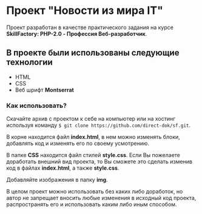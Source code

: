 # Проект "Новости из мира IT"

Проект разработан в качестве практического задания на курсе **SkillFactory: PHP-2.0 - Профессия Веб-разработчик**.

## В проекте были использованы следующие технологии  

- HTML 
- CSS 
- Веб шрифт **Montserrat**

### Как использовать?

Скачайте архив с проектом к себе на компьютер или на хостинг используя команду `$ git clone https://github.com/direct-dok/sf.git`. 

В корне находится файл **index.html**, в нем можно изменять блоки, добавлять код и изменять его по своему усмотрению.  

В папке **CSS** находится файл стилей **style.css**. Если Вы пожелаете доработать внешний вид проекта, то Вы сможете это сделать изменив код в файлах **index.html**, а также **style.css**.  

Добавляйте изображения в папку **img**. 

В целом проект можно использовать без каких либо доработок, но автор не запрещает вносить любые изменения в исходный код проекта, распространять его и использовать каким либо иным способом. 